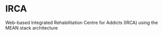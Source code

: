 # IRCA

 Web-based Integrated Rehabilitation Centre for Addicts (IRCA) using the MEAN stack architecture 

